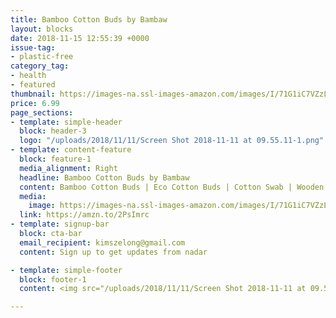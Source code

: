 ```yaml
---
title: Bamboo Cotton Buds by Bambaw
layout: blocks
date: 2018-11-15 12:55:39 +0000
issue-tag:
- plastic-free
category_tag:
- health
- featured
thumbnail: https://images-na.ssl-images-amazon.com/images/I/71G1iC7VZzL._SL1500_.jpg
price: 6.99
page_sections:
- template: simple-header
  block: header-3
  logo: "/uploads/2018/11/11/Screen Shot 2018-11-11 at 09.55.11-1.png"
- template: content-feature
  block: feature-1
  media_alignment: Right
  headline: Bamboo Cotton Buds by Bambaw 
  content: Bamboo Cotton Buds | Eco Cotton Buds | Cotton Swab | Wooden Cotton Bud | Eco Friendly Packaging | Recyclable & Biodegradable Cotton Buds | Bambaw 
  media:
    image: https://images-na.ssl-images-amazon.com/images/I/71G1iC7VZzL._SL1500_.jpg
  link: https://amzn.to/2PsImrc
- template: signup-bar
  block: cta-bar
  email_recipient: kimszelong@gmail.com
  content: Sign up to get updates from nadar

- template: simple-footer
  block: footer-1
  content: <img src="/uploads/2018/11/11/Screen Shot 2018-11-11 at 09.55.11-2.png">

---
```

